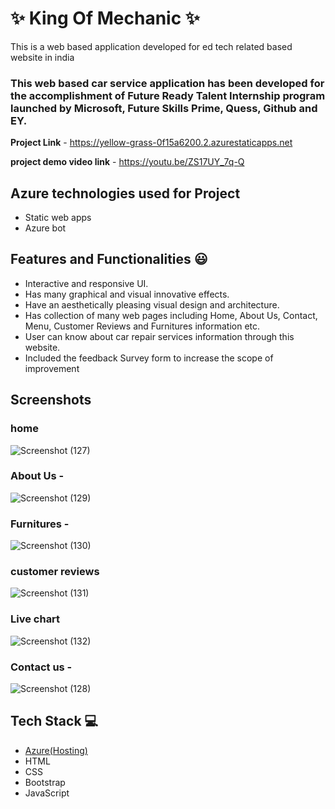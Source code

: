 # ✨  King Of Mechanic ✨

This is a web based application developed for ed tech related based website in india

### This web based car service application has been developed for the accomplishment of Future Ready Talent Internship program launched by Microsoft, Future Skills Prime, Quess, Github and EY.


**Project Link** -  https://yellow-grass-0f15a6200.2.azurestaticapps.net

**project demo video link** -  https://youtu.be/ZS17UY_7q-Q

## Azure technologies used for Project

- Static web apps
- Azure bot 

## Features and Functionalities 😃

- Interactive and responsive UI.
- Has many graphical and visual innovative effects.
- Have an aesthetically pleasing visual design and architecture.
- Has collection of many web pages including Home, About Us, Contact, Menu, Customer Reviews and  Furnitures information etc.
- User can know about car repair services information through this website.
- Included the feedback Survey form to increase the scope of improvement 

## Screenshots


### home

   

![Screenshot (127)](https://user-images.githubusercontent.com/112757107/204131579-b764cb5d-26d1-481c-b4ac-85f54ca2e4e7.png)

### About Us -


![Screenshot (129)](https://user-images.githubusercontent.com/112757107/204131586-a8269bf9-6019-405a-9571-3315b237718e.png)

### Furnitures -


![Screenshot (130)](https://user-images.githubusercontent.com/112757107/204131595-65b61ecb-29c8-4364-9a9d-829e0c752a61.png)


### customer reviews


![Screenshot (131)](https://user-images.githubusercontent.com/112757107/204131599-ae1ee972-e655-4f99-bb90-9e9075739166.png)

### Live chart


![Screenshot (132)](https://user-images.githubusercontent.com/112757107/204131612-b9492f5c-7a32-422a-8cf4-1ba4f636e316.png)


### Contact us -


![Screenshot (128)](https://user-images.githubusercontent.com/112757107/204131615-b522207c-cdff-4a7e-b047-dff631c6f677.png)



## Tech Stack 💻

- [Azure(Hosting)](https://azure.microsoft.com/en-in/features/azure-portal/)
- HTML
- CSS
- Bootstrap
- JavaScript
